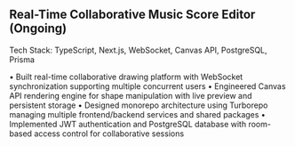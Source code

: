 ## Real-Time Collaborative Music Score Editor (Ongoing)

Tech Stack: TypeScript, Next.js, WebSocket, Canvas API, PostgreSQL, Prisma

• Built real-time collaborative drawing platform with WebSocket synchronization supporting multiple concurrent users
• Engineered Canvas API rendering engine for shape manipulation with live preview and persistent storage
• Designed monorepo architecture using Turborepo managing multiple frontend/backend services and shared packages
• Implemented JWT authentication and PostgreSQL database with room-based access control for collaborative sessions